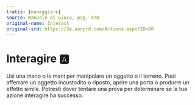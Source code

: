 ```yaml
---
tratis: [maneggiare]
source: Manuale di Gioco, pag. 470
original-name: Interact
original-srd: https://2e.aonprd.com/Actions.aspx?ID=80
---
```


# Interagire :a:

Usi una mano o le mani per manipolare un oggetto o il terreno. Puoi afferrare un
oggetto incustodito o riposto, aprire una porta o produrre un effetto simile.
Potresti dover tentare una prova per determinare se la tua azione interagire ha
successo.

